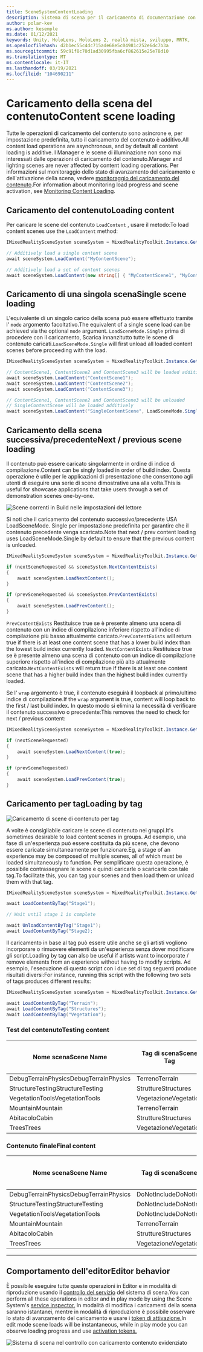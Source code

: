 ```yaml
---
title: SceneSystemContentLoading
description: Sistema di scena per il caricamento di documentazione con MRTK
author: polar-kev
ms.author: kesemple
ms.date: 01/12/2021
keywords: Unity, HoloLens, HoloLens 2, realtà mista, sviluppo, MRTK,
ms.openlocfilehash: d2b1ec55c4dc715ade68e5c04981c252e6dc7b3a
ms.sourcegitcommit: 59c91f8c70d1ad30995fba6cf862615e25e78d10
ms.translationtype: MT
ms.contentlocale: it-IT
ms.lasthandoff: 03/19/2021
ms.locfileid: "104690211"
---
```

# <a name="content-scene-loading"></a><span data-ttu-id="a579c-104">Caricamento della scena del contenuto</span><span class="sxs-lookup"><span data-stu-id="a579c-104">Content scene loading</span></span>

<span data-ttu-id="a579c-105">Tutte le operazioni di caricamento del contenuto sono asincrone e, per impostazione predefinita, tutto il caricamento del contenuto è additivo.</span><span class="sxs-lookup"><span data-stu-id="a579c-105">All content load operations are asynchronous, and by default all content loading is additive.</span></span> <span data-ttu-id="a579c-106">I Manager e le scene di illuminazione non sono mai interessati dalle operazioni di caricamento del contenuto.</span><span class="sxs-lookup"><span data-stu-id="a579c-106">Manager and lighting scenes are never affected by content loading operations.</span></span> <span data-ttu-id="a579c-107">Per informazioni sul monitoraggio dello stato di avanzamento del caricamento e dell'attivazione della scena, vedere [monitoraggio del caricamento del contenuto](scene-system-load-progress.md).</span><span class="sxs-lookup"><span data-stu-id="a579c-107">For information about monitoring load progress and scene activation, see [Monitoring Content Loading](scene-system-load-progress.md).</span></span>

## <a name="loading-content"></a><span data-ttu-id="a579c-108">Caricamento del contenuto</span><span class="sxs-lookup"><span data-stu-id="a579c-108">Loading content</span></span>

<span data-ttu-id="a579c-109">Per caricare le scene del contenuto `LoadContent` , usare il metodo:</span><span class="sxs-lookup"><span data-stu-id="a579c-109">To load content scenes use the `LoadContent` method:</span></span>

```c#
IMixedRealitySceneSystem sceneSystem = MixedRealityToolkit.Instance.GetService<IMixedRealitySceneSystem>();

// Additively load a single content scene
await sceneSystem.LoadContent("MyContentScene");

// Additively load a set of content scenes
await sceneSystem.LoadContent(new string[] { "MyContentScene1", "MyContentScene2", "MyContentScene3" });
```

## <a name="single-scene-loading"></a><span data-ttu-id="a579c-110">Caricamento di una singola scena</span><span class="sxs-lookup"><span data-stu-id="a579c-110">Single scene loading</span></span>

<span data-ttu-id="a579c-111">L'equivalente di un singolo carico della scena può essere effettuato tramite l' `mode` argomento facoltativo.</span><span class="sxs-lookup"><span data-stu-id="a579c-111">The equivalent of a single scene load can be achieved via the optional `mode` argument.</span></span> <span data-ttu-id="a579c-112">`LoadSceneMode.Single` prima di procedere con il caricamento, Scarica innanzitutto tutte le scene di contenuto caricati.</span><span class="sxs-lookup"><span data-stu-id="a579c-112">`LoadSceneMode.Single` will first unload all loaded content scenes before proceeding with the load.</span></span>

```c#
IMixedRealitySceneSystem sceneSystem = MixedRealityToolkit.Instance.GetService<IMixedRealitySceneSystem>();

// ContentScene1, ContentScene2 and ContentScene3 will be loaded additively
await sceneSystem.LoadContent("ContentScene1");
await sceneSystem.LoadContent("ContentScene2");
await sceneSystem.LoadContent("ContentScene3");

// ContentScene1, ContentScene2 and ContentScene3 will be unloaded
// SingleContentScene will be loaded additively
await sceneSystem.LoadContent("SingleContentScene", LoadSceneMode.Single);
```

## <a name="next--previous-scene-loading"></a><span data-ttu-id="a579c-113">Caricamento della scena successiva/precedente</span><span class="sxs-lookup"><span data-stu-id="a579c-113">Next / previous scene loading</span></span>

<span data-ttu-id="a579c-114">Il contenuto può essere caricato singolarmente in ordine di indice di compilazione.</span><span class="sxs-lookup"><span data-stu-id="a579c-114">Content can be singly loaded in order of build index.</span></span> <span data-ttu-id="a579c-115">Questa operazione è utile per le applicazioni di presentazione che consentono agli utenti di eseguire una serie di scene dimostrative una alla volta.</span><span class="sxs-lookup"><span data-stu-id="a579c-115">This is useful for showcase applications that take users through a set of demonstration scenes one-by-one.</span></span>

![Scene correnti in Build nelle impostazioni del lettore](../images/scene-system/MRTK_SceneSystemBuildSettings.png)

<span data-ttu-id="a579c-117">Si noti che il caricamento del contenuto successivo/precedente USA LoadSceneMode. Single per impostazione predefinita per garantire che il contenuto precedente venga scaricato.</span><span class="sxs-lookup"><span data-stu-id="a579c-117">Note that next / prev content loading uses LoadSceneMode.Single by default to ensure that the previous content is unloaded.</span></span>

```c#
IMixedRealitySceneSystem sceneSystem = MixedRealityToolkit.Instance.GetService<IMixedRealitySceneSystem>();

if (nextSceneRequested && sceneSystem.NextContentExists)
{
    await sceneSystem.LoadNextContent();
}

if (prevSceneRequested && sceneSystem.PrevContentExists)
{
    await sceneSystem.LoadPrevContent();
}
```

<span data-ttu-id="a579c-118">`PrevContentExists` Restituisce true se è presente almeno una scena di contenuto con un indice di compilazione inferiore rispetto all'indice di compilazione più basso attualmente caricato.</span><span class="sxs-lookup"><span data-stu-id="a579c-118">`PrevContentExists` will return true if there is at least one content scene that has a lower build index than the lowest build index currently loaded.</span></span> <span data-ttu-id="a579c-119">`NextContentExists` Restituisce true se è presente almeno una scena di contenuto con un indice di compilazione superiore rispetto all'indice di compilazione più alto attualmente caricato.</span><span class="sxs-lookup"><span data-stu-id="a579c-119">`NextContentExists` will return true if there is at least one content scene that has a higher build index than the highest build index currently loaded.</span></span>

<span data-ttu-id="a579c-120">Se l' `wrap` argomento è true, il contenuto eseguirà il loopback al primo/ultimo indice di compilazione.</span><span class="sxs-lookup"><span data-stu-id="a579c-120">If the `wrap` argument is true, content will loop back to the first / last build index.</span></span> <span data-ttu-id="a579c-121">In questo modo si elimina la necessità di verificare il contenuto successivo o precedente:</span><span class="sxs-lookup"><span data-stu-id="a579c-121">This removes the need to check for next / previous content:</span></span>

```c#
IMixedRealitySceneSystem sceneSystem = MixedRealityToolkit.Instance.GetService<IMixedRealitySceneSystem>();

if (nextSceneRequested)
{
    await sceneSystem.LoadNextContent(true);
}

if (prevSceneRequested)
{
    await sceneSystem.LoadPrevContent(true);
}
```

## <a name="loading-by-tag"></a><span data-ttu-id="a579c-122">Caricamento per tag</span><span class="sxs-lookup"><span data-stu-id="a579c-122">Loading by tag</span></span>

![Caricamento di scene di contenuto per tag](../images/scene-system/MRTK_SceneSystemLoadingByTag.png)

<span data-ttu-id="a579c-124">A volte è consigliabile caricare le scene di contenuto nei gruppi.</span><span class="sxs-lookup"><span data-stu-id="a579c-124">It's sometimes desirable to load content scenes in groups.</span></span> <span data-ttu-id="a579c-125">Ad esempio, una fase di un'esperienza può essere costituita da più scene, che devono essere caricate simultaneamente per funzionare.</span><span class="sxs-lookup"><span data-stu-id="a579c-125">Eg, a stage of an experience may be composed of multiple scenes, all of which must be loaded simultaneously to function.</span></span> <span data-ttu-id="a579c-126">Per semplificare questa operazione, è possibile contrassegnare le scene e quindi caricarle o scaricarle con tale tag.</span><span class="sxs-lookup"><span data-stu-id="a579c-126">To facilitate this, you can tag your scenes and then load them or unload them with that tag.</span></span>

```c#
IMixedRealitySceneSystem sceneSystem = MixedRealityToolkit.Instance.GetService<IMixedRealitySceneSystem>();

await LoadContentByTag("Stage1");

// Wait until stage 1 is complete

await UnloadContentByTag("Stage1");
await LoadContentByTag("Stage2);
```

<span data-ttu-id="a579c-127">Il caricamento in base al tag può essere utile anche se gli artisti vogliono incorporare o rimuovere elementi da un'esperienza senza dover modificare gli script.</span><span class="sxs-lookup"><span data-stu-id="a579c-127">Loading by tag can also be useful if artists want to incorporate / remove elements from an experience without having to modify scripts.</span></span> <span data-ttu-id="a579c-128">Ad esempio, l'esecuzione di questo script con i due set di tag seguenti produce risultati diversi:</span><span class="sxs-lookup"><span data-stu-id="a579c-128">For instance, running this script with the following two sets of tags produces different results:</span></span>

```c#
IMixedRealitySceneSystem sceneSystem = MixedRealityToolkit.Instance.GetService<IMixedRealitySceneSystem>();

await LoadContentByTag("Terrain");
await LoadContentByTag("Structures");
await LoadContentByTag("Vegetation");
```

### <a name="testing-content"></a><span data-ttu-id="a579c-129">Test del contenuto</span><span class="sxs-lookup"><span data-stu-id="a579c-129">Testing content</span></span>

<span data-ttu-id="a579c-130">Nome scena</span><span class="sxs-lookup"><span data-stu-id="a579c-130">Scene Name</span></span> | <span data-ttu-id="a579c-131">Tag di scena</span><span class="sxs-lookup"><span data-stu-id="a579c-131">Scene Tag</span></span> | <span data-ttu-id="a579c-132">Caricato dallo script</span><span class="sxs-lookup"><span data-stu-id="a579c-132">Loaded by script</span></span>
---|---|---
<span data-ttu-id="a579c-133">DebugTerrainPhysics</span><span class="sxs-lookup"><span data-stu-id="a579c-133">DebugTerrainPhysics</span></span> | <span data-ttu-id="a579c-134">Terreno</span><span class="sxs-lookup"><span data-stu-id="a579c-134">Terrain</span></span> | <span data-ttu-id="a579c-135">•</span><span class="sxs-lookup"><span data-stu-id="a579c-135">•</span></span>
<span data-ttu-id="a579c-136">StructureTesting</span><span class="sxs-lookup"><span data-stu-id="a579c-136">StructureTesting</span></span> | <span data-ttu-id="a579c-137">Strutture</span><span class="sxs-lookup"><span data-stu-id="a579c-137">Structures</span></span> | <span data-ttu-id="a579c-138">•</span><span class="sxs-lookup"><span data-stu-id="a579c-138">•</span></span>
<span data-ttu-id="a579c-139">VegetationTools</span><span class="sxs-lookup"><span data-stu-id="a579c-139">VegetationTools</span></span> | <span data-ttu-id="a579c-140">Vegetazione</span><span class="sxs-lookup"><span data-stu-id="a579c-140">Vegetation</span></span> | <span data-ttu-id="a579c-141">•</span><span class="sxs-lookup"><span data-stu-id="a579c-141">•</span></span>
<span data-ttu-id="a579c-142">Mountain</span><span class="sxs-lookup"><span data-stu-id="a579c-142">Mountain</span></span> | <span data-ttu-id="a579c-143">Terreno</span><span class="sxs-lookup"><span data-stu-id="a579c-143">Terrain</span></span> | <span data-ttu-id="a579c-144">•</span><span class="sxs-lookup"><span data-stu-id="a579c-144">•</span></span>
<span data-ttu-id="a579c-145">Abitacolo</span><span class="sxs-lookup"><span data-stu-id="a579c-145">Cabin</span></span> | <span data-ttu-id="a579c-146">Strutture</span><span class="sxs-lookup"><span data-stu-id="a579c-146">Structures</span></span> | <span data-ttu-id="a579c-147">•</span><span class="sxs-lookup"><span data-stu-id="a579c-147">•</span></span>
<span data-ttu-id="a579c-148">Trees</span><span class="sxs-lookup"><span data-stu-id="a579c-148">Trees</span></span> | <span data-ttu-id="a579c-149">Vegetazione</span><span class="sxs-lookup"><span data-stu-id="a579c-149">Vegetation</span></span> | <span data-ttu-id="a579c-150">•</span><span class="sxs-lookup"><span data-stu-id="a579c-150">•</span></span>

### <a name="final-content"></a><span data-ttu-id="a579c-151">Contenuto finale</span><span class="sxs-lookup"><span data-stu-id="a579c-151">Final content</span></span>

<span data-ttu-id="a579c-152">Nome scena</span><span class="sxs-lookup"><span data-stu-id="a579c-152">Scene Name</span></span> | <span data-ttu-id="a579c-153">Tag di scena</span><span class="sxs-lookup"><span data-stu-id="a579c-153">Scene Tag</span></span> | <span data-ttu-id="a579c-154">Caricato dallo script</span><span class="sxs-lookup"><span data-stu-id="a579c-154">Loaded by script</span></span>
---|---|---
<span data-ttu-id="a579c-155">DebugTerrainPhysics</span><span class="sxs-lookup"><span data-stu-id="a579c-155">DebugTerrainPhysics</span></span> | <span data-ttu-id="a579c-156">DoNotInclude</span><span class="sxs-lookup"><span data-stu-id="a579c-156">DoNotInclude</span></span> |
<span data-ttu-id="a579c-157">StructureTesting</span><span class="sxs-lookup"><span data-stu-id="a579c-157">StructureTesting</span></span> | <span data-ttu-id="a579c-158">DoNotInclude</span><span class="sxs-lookup"><span data-stu-id="a579c-158">DoNotInclude</span></span> |
<span data-ttu-id="a579c-159">VegetationTools</span><span class="sxs-lookup"><span data-stu-id="a579c-159">VegetationTools</span></span> | <span data-ttu-id="a579c-160">DoNotInclude</span><span class="sxs-lookup"><span data-stu-id="a579c-160">DoNotInclude</span></span> |
<span data-ttu-id="a579c-161">Mountain</span><span class="sxs-lookup"><span data-stu-id="a579c-161">Mountain</span></span> | <span data-ttu-id="a579c-162">Terreno</span><span class="sxs-lookup"><span data-stu-id="a579c-162">Terrain</span></span> | <span data-ttu-id="a579c-163">•</span><span class="sxs-lookup"><span data-stu-id="a579c-163">•</span></span>
<span data-ttu-id="a579c-164">Abitacolo</span><span class="sxs-lookup"><span data-stu-id="a579c-164">Cabin</span></span> | <span data-ttu-id="a579c-165">Strutture</span><span class="sxs-lookup"><span data-stu-id="a579c-165">Structures</span></span> | <span data-ttu-id="a579c-166">•</span><span class="sxs-lookup"><span data-stu-id="a579c-166">•</span></span>
<span data-ttu-id="a579c-167">Trees</span><span class="sxs-lookup"><span data-stu-id="a579c-167">Trees</span></span> | <span data-ttu-id="a579c-168">Vegetazione</span><span class="sxs-lookup"><span data-stu-id="a579c-168">Vegetation</span></span> | <span data-ttu-id="a579c-169">•</span><span class="sxs-lookup"><span data-stu-id="a579c-169">•</span></span>

---

## <a name="editor-behavior"></a><span data-ttu-id="a579c-170">Comportamento dell'editor</span><span class="sxs-lookup"><span data-stu-id="a579c-170">Editor behavior</span></span>

<span data-ttu-id="a579c-171">È possibile eseguire tutte queste operazioni in Editor e in modalità di riproduzione usando il [controllo del servizio](../../configuration/mixed-reality-configuration-guide.md#editor-utilities) del sistema di scena.</span><span class="sxs-lookup"><span data-stu-id="a579c-171">You can perform all these operations in editor and in play mode by using the Scene System's [service inspector.](../../configuration/mixed-reality-configuration-guide.md#editor-utilities)</span></span> <span data-ttu-id="a579c-172">In modalità di modifica i caricamenti della scena saranno istantanei, mentre in modalità di riproduzione è possibile osservare lo stato di avanzamento del caricamento e usare i [token di attivazione.](scene-system-load-progress.md)</span><span class="sxs-lookup"><span data-stu-id="a579c-172">In edit mode scene loads will be instantaneous, while in play mode you can observe loading progress and use [activation tokens.](scene-system-load-progress.md)</span></span>

![Sistema di scena nel controllo con caricamento contenuto evidenziato](../images/scene-system/MRTK_SceneSystemServiceInspector.PNG)
